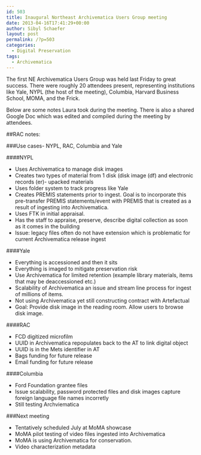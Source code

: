 ```yaml
---
id: 503
title: Inaugural Northeast Archivematica Users Group meeting
date: 2013-04-16T17:41:29+00:00
author: Sibyl Schaefer
layout: post
permalink: /?p=503
categories:
  - Digital Preservation
tags:
  - Archivematica
---
```

The first NE Archivematica Users Group was held last Friday to great success. There were roughly 20 attendees present, representing institutions like Yale, NYPL (the host of the meeting), Columbia, Harvard Business School, MOMA, and the Frick.

Below are some notes Laura took during the meeting. There is also a shared Google Doc which was edited and compiled during the meeting by attendees.

##RAC notes:<!--more-->



###Use cases- NYPL, RAC, Columbia and Yale

####NYPL

* Uses Archivematica to manage disk images
* Creates two types of material from 1 disk (disk image (df) and electronic records (er)- upacked materials
* Uses folder system to track progress like Yale
* Creates PREMIS statements prior to ingest. Goal is to incorporate this pre-transfer PREMIS statements/event with PREMIS that is created as a result of ingesting into Archivematica.
* Uses FTK in initial appraisal.
* Has the staff to appraise, preserve, describe digital collection as soon as it comes in the building
* Issue: legacy files often do not have extension which is problematic for current Archivematica release ingest

####Yale

* Everything is accessioned and then it sits
* Everything is imaged to mitigate preservation risk
* Use Archivematica for limited retention (example library materials, items that may be deaccessioned etc.)
* Scalability of Archivematica an issue and stream line process for ingest of millions of items.
* Not using Archivematica yet still constructing contract with Artefactual
* Goal: Provide disk image in the reading room. Allow users to browse disk image.

####RAC

* FCD digitized microfilm
* UUID in Archivematica repopulates back to the AT to link digital object
* UUID is in the Mets identifier in AT
* Bags funding for future release
* Email funding for future release

####Columbia

* Ford Foundation grantee files
* Issue scalability, password protected files and disk images capture foreign language file names incorretly
* Still testing Archviematica

###Next meeting

* Tentatively scheduled July at MoMA showcase
* MoMA pilot testing of video files ingested into Archivematica
* MoMA is using Archivematica for conservation.
* Video characterization metadata
